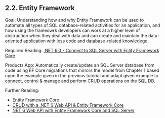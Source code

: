 ## 2.2. Entity Framework
Goal: Understanding how and why Entity Framework can be used to automate all types of SQL database-related activities for an application, and how using the frameowrk developers can work at a higher level of abstraction when they deal with data and can create and maintain the data-oriented application with less code and database-related knowledege.

Required Reading: [.NET 6.0 - Connect to SQL Server with Entity Framework Core](https://jasonwatmore.com/post/2022/03/18/net-6-connect-to-sql-server-with-entity-framework-core)

Products App: 
Automatically create/update an SQL Server database from code using EF Core migrations that mirrors the model from Chapter 1 based upon the example given in the previous tutorial and adapt given example to connect, control & manage and perform CRUD operations on the SQL DB.

Further Reading:
* [Entity Framework Core](https://www.entityframeworktutorial.net/efcore/entity-framework-core.aspx)
* [CRUD with a .NET 6 Web API & Entity Framework Core](https://www.youtube.com/watch?v=Fbf_ua2t6v4)
* [NET 6 Web API with Entity Framework Core and SQL Server](https://www.youtube.com/watch?v=rzPFEuKlPhM)